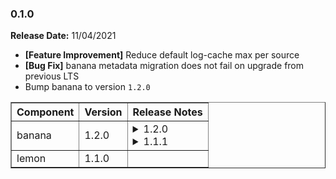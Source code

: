 ### <a id='0.1.0'></a> 0.1.0

**Release Date:** 11/04/2021

* **[Feature Improvement]** Reduce default log-cache max per source
* **[Bug Fix]** banana metadata migration does not fail on upgrade from previous LTS
* Bump banana to version `1.2.0`

<table border="1" class="nice">
  <thead>
  <tr>
    <th>Component</th>
    <th>Version</th>
    <th>Release Notes</th>
  </tr>
  </thead>
  <tbody>
    <tr>
      <td>banana</td>
      <td>1.2.0</td>
      <td>
        <details>
          <summary>1.2.0</summary>
          <pre>
peal
is
yellow
          </pre>
        </details>
        <details>
          <summary>1.1.1</summary>
          <pre>
remove from bunch
          </pre>
        </details>
      </td>
    </tr>
    <tr>
      <td>lemon</td>
      <td>1.1.0</td>
      <td></td>
    </tr>
  </tbody>
</table>
